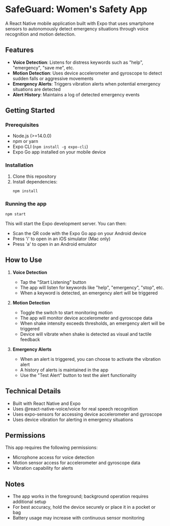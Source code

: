 # SafeGuard: Women's Safety App

A React Native mobile application built with Expo that uses smartphone sensors to autonomously detect emergency situations through voice recognition and motion detection.

## Features

- **Voice Detection**: Listens for distress keywords such as "help", "emergency", "save me", etc.
- **Motion Detection**: Uses device accelerometer and gyroscope to detect sudden falls or aggressive movements
- **Emergency Alerts**: Triggers vibration alerts when potential emergency situations are detected
- **Alert History**: Maintains a log of detected emergency events

## Getting Started

### Prerequisites

- Node.js (>=14.0.0)
- npm or yarn
- Expo CLI (`npm install -g expo-cli`)
- Expo Go app installed on your mobile device

### Installation

1. Clone this repository
2. Install dependencies:
   ```
   npm install
   ```

### Running the app

```
npm start
```

This will start the Expo development server. You can then:
- Scan the QR code with the Expo Go app on your Android device
- Press 'i' to open in an iOS simulator (Mac only)
- Press 'a' to open in an Android emulator

## How to Use

1. **Voice Detection**
   - Tap the "Start Listening" button
   - The app will listen for keywords like "help", "emergency", "stop", etc.
   - When a keyword is detected, an emergency alert will be triggered

2. **Motion Detection**
   - Toggle the switch to start monitoring motion
   - The app will monitor device accelerometer and gyroscope data
   - When shake intensity exceeds thresholds, an emergency alert will be triggered
   - Device will vibrate when shake is detected as visual and tactile feedback

3. **Emergency Alerts**
   - When an alert is triggered, you can choose to activate the vibration alert
   - A history of alerts is maintained in the app
   - Use the "Test Alert" button to test the alert functionality

## Technical Details

- Built with React Native and Expo
- Uses @react-native-voice/voice for real speech recognition
- Uses expo-sensors for accessing device accelerometer and gyroscope
- Uses device vibration for alerting in emergency situations

## Permissions

This app requires the following permissions:
- Microphone access for voice detection
- Motion sensor access for accelerometer and gyroscope data
- Vibration capability for alerts

## Notes

- The app works in the foreground; background operation requires additional setup
- For best accuracy, hold the device securely or place it in a pocket or bag
- Battery usage may increase with continuous sensor monitoring 